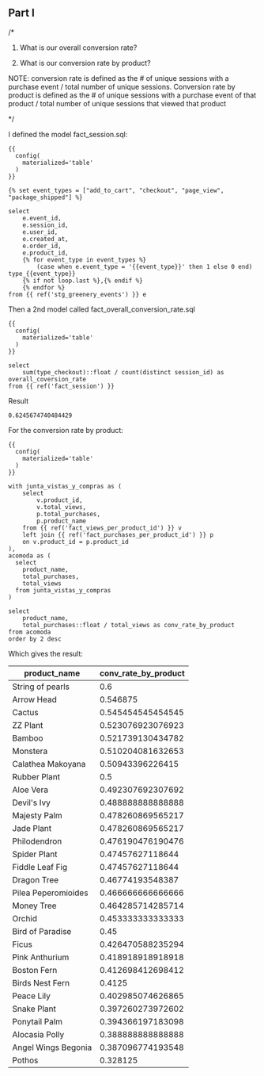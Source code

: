 

## Part I

/* 
1. What is our overall conversion rate?

2. What is our conversion rate by product?

NOTE: conversion rate is defined as the # of unique sessions with a purchase event / total number of unique sessions. Conversion rate by product is defined as the # of unique sessions with a purchase event of that product / total number of unique sessions that viewed that product

*/

I defined the model fact_session.sql:
```
{{
  config(
    materialized='table'
  )
}}

{% set event_types = ["add_to_cart", "checkout", "page_view", "package_shipped"] %}

select
    e.event_id,
    e.session_id,
    e.user_id,
    e.created_at,
    e.order_id,
    e.product_id,
    {% for event_type in event_types %}
        (case when e.event_type = '{{event_type}}' then 1 else 0 end) type_{{event_type}}
    {% if not loop.last %},{% endif %}
    {% endfor %}
from {{ ref('stg_greenery_events') }} e
```

Then a 2nd model called fact_overall_conversion_rate.sql
```
{{
  config(
    materialized='table'
  )
}}

select
    sum(type_checkout)::float / count(distinct session_id) as overall_coversion_rate
from {{ ref('fact_session') }}

```

Result
```
0.6245674740484429
```


For the conversion rate by product:

```
{{
  config(
    materialized='table'
  )
}}

with junta_vistas_y_compras as ( 
    select 
        v.product_id,
        v.total_views,
        p.total_purchases,
        p.product_name
    from {{ ref('fact_views_per_product_id') }} v
    left join {{ ref('fact_purchases_per_product_id') }} p
    on v.product_id = p.product_id
),
acomoda as (
  select 
    product_name,
    total_purchases,
    total_views
  from junta_vistas_y_compras
)

select 
    product_name,
    total_purchases::float / total_views as conv_rate_by_product
from acomoda
order by 2 desc
```


Which gives the result:

|product_name|conv_rate_by_product|
|---|---|
|String of pearls|0.6|
|Arrow Head|0.546875|
|Cactus|0.545454545454545|
|ZZ Plant|0.523076923076923|
|Bamboo|0.521739130434782|
|Monstera|0.510204081632653|
|Calathea Makoyana|0.50943396226415|
|Rubber Plant|0.5|
|Aloe Vera|0.492307692307692|
|Devil's Ivy|0.488888888888888|
|Majesty Palm|0.478260869565217|
|Jade Plant|0.478260869565217|
|Philodendron|0.476190476190476|
|Spider Plant|0.47457627118644|
|Fiddle Leaf Fig|0.47457627118644|
|Dragon Tree|0.46774193548387|
|Pilea Peperomioides|0.466666666666666|
|Money Tree|0.464285714285714|
|Orchid|0.453333333333333|
|Bird of Paradise|0.45|
|Ficus|0.426470588235294|
|Pink Anthurium|0.418918918918918|
|Boston Fern|0.412698412698412|
|Birds Nest Fern|0.4125|
|Peace Lily|0.402985074626865|
|Snake Plant|0.397260273972602|
|Ponytail Palm|0.394366197183098|
|Alocasia Polly|0.388888888888888|
|Angel Wings Begonia|0.387096774193548|
|Pothos|0.328125|